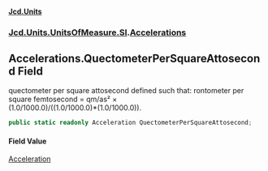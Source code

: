 #### [Jcd.Units](index.md 'index')
### [Jcd.Units.UnitsOfMeasure.SI](Jcd.Units.UnitsOfMeasure.SI.md 'Jcd.Units.UnitsOfMeasure.SI').[Accelerations](Accelerations.md 'Jcd.Units.UnitsOfMeasure.SI.Accelerations')

## Accelerations.QuectometerPerSquareAttosecond Field

quectometer per square attosecond defined such that: rontometer per square femtosecond = qm/as² ×  
(1.0/1000.0)/((1.0/1000.0)*(1.0/1000.0)).

```csharp
public static readonly Acceleration QuectometerPerSquareAttosecond;
```

#### Field Value
[Acceleration](Acceleration.md 'Jcd.Units.UnitTypes.Acceleration')
